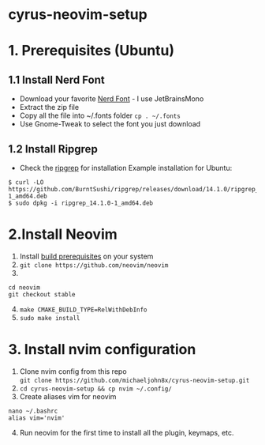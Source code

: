 # cyrus-neovim-setup

# 1. Prerequisites (Ubuntu)
## 1.1 Install Nerd Font 
- Download your favorite [Nerd Font](https://www.nerdfonts.com/font-downloads) - I use JetBrainsMono
- Extract the zip file
- Copy all the file into ~/.fonts folder 
`cp . ~/.fonts`
- Use Gnome-Tweak to select the font you just download
## 1.2 Install Ripgrep 
- Check the [ripgrep](https://github.com/BurntSushi/ripgrep) for installation
Example installation for Ubuntu:
```
$ curl -LO https://github.com/BurntSushi/ripgrep/releases/download/14.1.0/ripgrep_14.1.0-1_amd64.deb
$ sudo dpkg -i ripgrep_14.1.0-1_amd64.deb
```
# 2.Install Neovim
1. Install [build prerequisites](https://github.com/neovim/neovim/blob/master/BUILD.md#build-prerequisites) on your system
2. `git clone https://github.com/neovim/neovim`
3. 
```
cd neovim  
git checkout stable
```
4. `make CMAKE_BUILD_TYPE=RelWithDebInfo`
5. `sudo make install`
# 3. Install nvim configuration
1. Clone nvim config from this repo  
`git clone https://github.com/michaeljohn8x/cyrus-neovim-setup.git`
2. `cd cyrus-neovim-setup && cp nvim ~/.config/`
3. Create aliases vim for neovim
```
nano ~/.bashrc  
alias vim='nvim'
```
4. Run neovim for the first time to install all the plugin, keymaps, etc.

